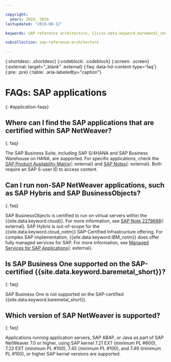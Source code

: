 ```yaml
---

copyright:
  years: 2018, 2019
lastupdated: "2019-08-12"

keywords: SAP reference architecture, {{site.data.keyword.baremetal_short}}, Advanced Business Application Programming, ABAP, application servers

subcollection: sap-reference-architecture

---
```


{:shortdesc: .shortdesc}
{:codeblock: .codeblock}
{:screen: .screen}
{:external: target="_blank" .external}
{:faq: data-hd-content-type='faq'}
{:pre: .pre}
{:table: .aria-labeledby="caption"}

# FAQs: SAP applications
{: #application-faqs}

## Where can I find the SAP applications that are certified within SAP NetWeaver?
{: faq}

The SAP Business Suite, including SAP S/4HANA and SAP Business Warehouse on HANA, are supported. For specific applications, check the [SAP Product Availability Matrix](https://support.sap.com/en/release-upgrade-maintenance.html){: external} and [SAP Notes](https://support.sap.com/en/index.html){: external}. Both require an SAP S-user ID to access content.

## Can I run non-SAP NetWeaver applications, such as SAP Hybris and SAP BusinessObjects?
{: faq}

SAP BusinessObjects is certified to run on virtual servers within the {{site.data.keyword.cloud}}. For more information, see [SAP Note 2279688](https://launchpad.support.sap.com/#/notes/2279688){: external}. SAP Hybris is out-of-scope for the {{site.data.keyword.cloud_notm}} SAP-Certified Infrastructure offering. For complex SAP implementation, {{site.data.keyword.IBM_notm}} does offer fully managed services for SAP. For more information, see [Managed Services for SAP Applications](https://www.ibm.com/cloud/sap/managed){: external}.

## Is SAP Business One supported on the SAP-certified {{site.data.keyword.baremetal_short}}?
{: faq}

SAP Business One is not supported on the SAP-certified {{site.data.keyword.baremetal_short}}.

## Which version of SAP NetWeaver is supported?
{: faq}

Applications running application servers, SAP ABAP, or Java as part of SAP NetWeaver 7.0 or higher, using SAP kernel 7.21 EXT (minimum PL #600), 7.22 EXT (minimum PL #100), 7.45 (minimum PL #100), and 7.49 (minimum PL #100), or higher SAP kernel versions are supported.
